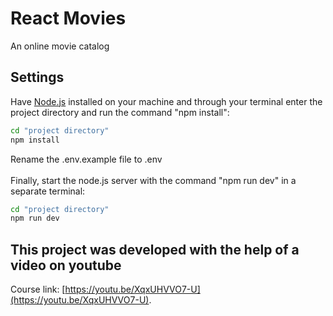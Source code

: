 # React Movies
An online movie catalog
## Settings
Have [Node.js](https://nodejs.org/pt-br/) installed on your machine and through your terminal enter the project directory and run the command "npm install":
```sh
cd "project directory"
npm install
```
Rename the .env.example file to .env<br><br>
Finally, start the node.js server with the command "npm run dev" in a separate terminal:
```sh
cd "project directory"
npm run dev
```
## This project was developed with the help of a video on youtube
Course link: [https://youtu.be/XqxUHVVO7-U](https://youtu.be/XqxUHVVO7-U).
